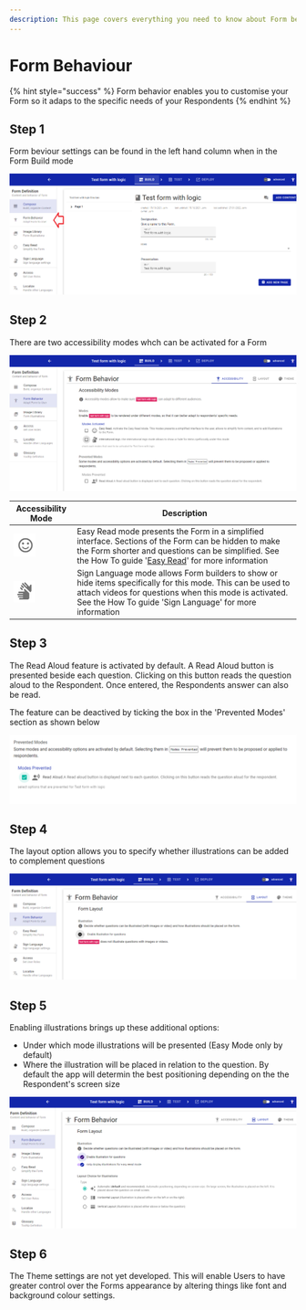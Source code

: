 ```yaml
---
description: This page covers everything you need to know about Form behaviour
---
```


# Form Behaviour

{% hint style="success" %}
Form behavior enables you to customise your Form so it adaps to the specific needs of your Respondents
{% endhint %}

## Step 1

Form beviour settings can be found in the left hand column when in the Form Build mode&#x20;

![](<../../.gitbook/assets/image (296) (1).png>)

## Step 2

There are two accessibility modes whch can be activated for a Form

![](<../../.gitbook/assets/image (325) (1) (1).png>)

| Accessibility Mode                           | Description                                                                                                                                                                                                                        |
| -------------------------------------------- | ---------------------------------------------------------------------------------------------------------------------------------------------------------------------------------------------------------------------------------- |
| ![](<../../.gitbook/assets/image (323).png>) | Easy Read mode presents the Form in a simplified interface.  Sections of the Form can be hidden to make the Form shorter and questions can be simplified.   See the How To guide '[Easy Read](easy-read.md)' for more information  |
| ![](<../../.gitbook/assets/image (330).png>) | Sign Language mode allows Form builders to show or hide items specifically for this mode.  This can be used to attach videos for questions when this mode is activated.  See the How To guide 'Sign Language' for more information |

## Step 3

The Read Aloud feature is activated by default.  A Read Aloud button is presented beside each question.  Clicking on this button reads the question aloud to the Respondent.  Once entered, the Respondents answer can also be read.

The feature can be deactived by ticking the box in the 'Prevented Modes' section as shown below

![](<../../.gitbook/assets/image (326).png>)

## Step 4

The layout option allows you to specify whether illustrations can be added to complement questions

![](<../../.gitbook/assets/image (297).png>)

## Step 5

Enabling illustrations brings up these additional options:

* Under which mode illustrations will be presented (Easy Mode only by default)&#x20;
* Where the illustration will be placed in relation to the question.  By default the app will determin the best positioning depending on the the Respondent's screen size&#x20;

![](<../../.gitbook/assets/image (317).png>)

## Step 6

The Theme settings are not yet developed.  This will enable Users to have greater control over the Forms appearance by altering things like font and background colour settings.
